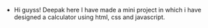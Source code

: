 - Hi guyss! Deepak here 
I have made a mini project in which i have designed a calculator using html, css and javascript.
